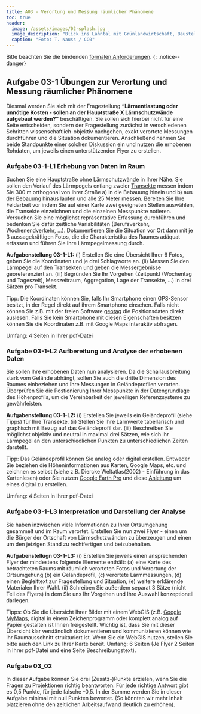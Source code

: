 ```yaml
---
title: A03 - Verortung und Messung räumlicher Phänomene
toc: true
header:
  image: /assets/images/02-splash.jpg
  image_description: "Blick ins Lahntal mit Grünlandwirtschaft, Baustelle für Stromtrassen und Regenbogen."
  caption: "Foto: T. Nauss / CC0"
---
```



Bitte beachten Sie die bindenden [formalen Anforderungen](https://geomoer.github.io/moer-meko//unit00/unit00-03_assignments.html#formale-anforderungen).
{: .notice--danger}


## Aufgabe 03-1 Übungen zur Verortung und Messung räumlicher Phänomene

Diesmal werden Sie sich mit der Fragestellung **“Lärmentlastung oder unnötige Kosten - sollen an der Hauptstraße X Lärmschutzwände aufgebaut werden?”** beschäftigen. Sie sollen sich hierbei nicht für eine Seite entscheiden, sondern der Fragestellung zunächst in verschiedenen Schritten wissenschaftlich-objektiv nachgehen, exakt verortete Messungen durchführen und die Situation dokumentieren. Anschließend nehmen Sie beide Standpunkte einer solchen Diskussion ein und nutzen die erhobenen Rohdaten, um jeweils einen unterstützenden Flyer zu erstellen.

### Aufgabe 03-1-L1 Erhebung von Daten im Raum

Suchen Sie eine Hauptstraße ohne Lärmschutzwände in Ihrer Nähe. Sie sollen den Verlauf des Lärmpegels entlang zweier [Transekte](https://de.wikipedia.org/wiki/Transekt) messen indem Sie 300 m orthogonal von Ihrer Straße a) in die Bebauung hinein und b) aus der Bebauung hinaus laufen und alle 25 Meter messen. Bereiten Sie Ihre Feldarbeit vor indem Sie auf einer Karte zwei geeigneten Stellen auswählen, die Transekte einzeichnen und die einzelnen Messpunkte notieren. Versuchen Sie eine möglichst repräsentative Erfassung durchführen und bedenken Sie dafür zeitliche Variabilitäten (Berufsverkehr, Wochenendverkehr, ...). 
Dokumentieren Sie die Situation vor Ort dann mit je 3 aussagekräftigen Fotos, die die Charakteristika des Raumes adäquat erfassen und führen Sie Ihre Lärmpegelmessung durch. 

**Aufgabenstellung 03-1-L1:** (i) Erstellen Sie eine Übersicht Ihrer 6 Fotos, geben Sie die Koordinaten und je drei Schlagworte an. (ii) Messen Sie den Lärmpegel auf den Transekten und geben die Messergebnisse georeferenziert an. (iii) Begründen Sie Ihr Vorgehen (Zeitpunkt (Wochentag und Tageszeit), Messzeitraum, Aggregation, Lage der Transekte, ...) in drei Sätzen pro Transekt.

Tipp: Die Koordinaten können Sie, falls Ihr Smartphone einen GPS-Sensor besitzt, in der Regel direkt auf ihrem Smartphone einsehen. Falls nicht können Sie z.B. mit der freien Software [geotag](https://www.heise.de/download/product/geotag-54809) die Positionsdaten direkt auslesen. Falls Sie kein Smartphone mit diesen Eigenschaften besitzen können Sie die Koordinaten z.B. mit Google Maps interaktiv abfragen.

Umfang: 4 Seiten in Ihrer pdf-Datei


### Aufgabe 03-1-L2 Aufbereitung und Analyse der erhobenen Daten
Sie sollen Ihre erhobenen Daten nun analysieren. Da die Schallausbreitung stark vom Gelände abhängt, sollen Sie auch die dritte Dimension des Raumes einbeziehen und Ihre Messungen in Geländeprofilen verorten. Überprüfen Sie die Postionierung Ihrer Messpunkte in der Datengrundlage des Höhenprofils, um die Vereinbarkeit der jeweiligen Referenzsysteme zu gewährleisten.  

**Aufgabenstellung 03-1-L2:** (i) Erstellen Sie jeweils ein Geländeprofil (siehe Tipps) für Ihre Transekte. (ii) Stellen Sie Ihre Lärmwerte tabellarisch und graphisch mit Bezug auf das Geländeprofil dar. (iii) Beschreiben Sie möglichst objektiv und neutral in maximal drei Sätzen, wie sich Ihr Lärmpegel an den unterschiedlichen Punkten zu unterschiedlichen Zeiten darstellt.

Tipp: Das Geländeprofil können Sie analog oder digital erstellen. Entweder Sie beziehen die Höheninformationen aus Karten, Google Maps, etc. und zeichnen es selbst (siehe z.B. Diercke Weltatlas(2002) - Einführung in das Kartenlesen) oder Sie nutzen [Google Earth Pro](https://www.google.com/earth/versions/#earth-pro) und diese [Anleitung](https://support.google.com/earth/answer/148134?hl=de) um eines digital zu erstellen.

Umfang: 4 Seiten in Ihrer pdf-Datei


### Aufgabe 03-1-L3 Interpretation und Darstellung der Analyse 

Sie haben inzwischen viele Informationen zu Ihrer Ortsumgehung gesammelt und im Raum verortet. Erstellen Sie nun zwei Flyer - einen um die Bürger der Ortschaft von Lärmschutzwänden zu überzeugen und einen um den jetzigen Stand zu rechtfertigen und beizubehalten.

**Aufgabenstellugn 03-1-L3:** (i) Erstellen Sie jeweils einen ansprechenden Flyer der mindestens folgende Elemente enthält: (a) eine Karte des betrachteten Raums mit räumlich verorteten Fotos und Verortung der Ortsumgehung (b) ein Geländeprofil, (c) verortete Lärmmessungen, (d) einen Begleittext zur Fragestellung und Situation, (e) weitere erklärende Materialen Ihrer Wahl. (ii) Schreiben Sie außerdem separat 3 Sätze (nicht Teil des Flyers) in dem Sie uns Ihr Vorgehen und Ihre Auswahl konzeptionell darlegen.

Tipps: Ob Sie die Übersicht Ihrer Bilder mit einem WebGIS (z.B. [Google MyMaps](https://www.google.de/intl/de/maps/about/mymaps), digital in einem Zeichenprogramm oder komplett analog auf Papier gestalten ist Ihnen freigestellt. Wichtig ist, dass Sie mit dieser Übersicht klar verständlich dokumentieren und kommunizieren können wie ihr Raumausschnitt strukturiert ist. Wenn Sie ein WebGIS nutzen, stellen Sie bitte auch den Link zu Ihrer Karte bereit.
Umfang: 6 Seiten (Je Flyer 2 Seiten in Ihrer pdf-Datei und eine Seite Beschreibungstext).


### Aufgabe 03_02
In dieser Aufgabe können Sie drei (Zusatz-)Punkte erzielen, wenn Sie die Fragen zu Projektionen richtig beantworten. Für jede richtige Antwort gibt es 0,5 Punkte, für jede falsche -0,5. In der Summe werden Sie in dieser Aufgabe minimal mit null Punkten bewertet. (So könnten wir mehr Inhalt platzieren ohne den zeitlichen Arbeitsaufwand deutlich zu erhöhen). 
